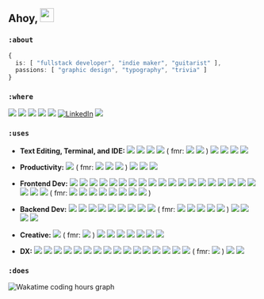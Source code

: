 <!-- Animated 3D Emojis are from Microsoft Fluent Emoji Library: https://github.com/microsoft/fluentui-emoji (MIT License)-->
## Ahoy, <img src="https://user-images.githubusercontent.com/91392083/191121141-db352496-27e2-46d6-923c-6bee904bdb8b.png" valign="center" width=28 height=28>

### `:about`
```typescript
{
  is: [ "fullstack developer", "indie maker", "guitarist" ],
  passions: [ "graphic design", "typography", "trivia" ]
}
```

### `:where`

[![](https://img.shields.io/badge/npm-CB3837?logo=npm&logoColor=fff&style=for-the-badge)](https://www.npmjs.com/~matmanna)
[![](https://img.shields.io/badge/PyPI-3775A9?logo=pypi&logoColor=fff&style=for-the-badge)](https://pypi.org/user/matmanna/)
[![](https://img.shields.io/badge/JSR-F7DF1E?logo=jsr&logoColor=000&style=for-the-badge)](https://jsr.io/user/36b8a0db-744f-472a-a361-330ed7e37246)
[![](https://img.shields.io/badge/GitLab-FC6D26?logo=gitlab&logoColor=white&style=for-the-badge)](https://gitlab.com/matmanna)
[![](https://img.shields.io/badge/WakaTime-000000?logo=wakatime&logoColor=white&style=for-the-badge)](https://wakatime.com/@matmanna)
[![LinkedIn](https://custom-icon-badges.demolab.com/badge/LinkedIn-0A66C2?logo=linkedin-white&logoColor=fff&style=for-the-badge)](https://linkedin.com/in/matmanna)
[![](https://img.shields.io/badge/Itch.io-FA5C5C?logo=itchdotio&logoColor=white&style=for-the-badge)](https://matmanna.itch.io/)
<!--[![](https://img.shields.io/badge/RubyGems-%23CC342D.svg?&logo=rubygems&logoColor=white)](#)-->

### `:uses`

- **Text Editing, Terminal, and IDE:**
[![](https://img.shields.io/badge/Neovim-57A143?logo=neovim&logoColor=white)](http://neovim.io/)
[![](https://img.shields.io/badge/Logseq-black?logo=logseq&logoColor=85C8C8)](https://logseq.com/)
[![](https://img.shields.io/badge/Wezterm-4E49EE?logo=wezterm&logoColor=white)](https://wezterm.org/)
[![](https://img.shields.io/badge/Bash-4EAA25?logo=GNU%20Bash&logoColor=white)](https://www.gnu.org/software/bash/)
( fmr: 
[![](https://img.shields.io/badge/VSCode-0078D4?logo=visual_studio_code&logoColor=white)](https://code.visualstudio.com/) [![](https://img.shields.io/badge/Windows%20Terminal-4D4D4D?logo=windows%20terminal&logoColor=white)](https://learn.microsoft.com/en-us/windows/terminal) )
[![](https://img.shields.io/badge/Termius-000000?logo=termius&logoColor=white)](https://www.termius.com/)
[![](https://img.shields.io/badge/Android_Studio-3DDC84?logo=androidstudio&logoColor=white)](https://developer.android.com/studio)
[![](https://img.shields.io/badge/RStudio-75AADB?logo=rstudioide&logoColor=white)](https://posit.co/download/rstudio-desktop/)
[![](https://img.shields.io/badge/Jupyter-F37626?logo=jupyter&logoColor=white)](https://jupyter.org)

- **Productivity:**
[![](https://img.shields.io/badge/Zen-black?logo=zenbrowser&logoColor=white)](https://zen-browser.app/)
( fmr:
[![](https://img.shields.io/badge/Firefox-FF7139?logo=firefoxbrowser&logoColor=white)](https://www.mozilla.org/en-US/firefox/new)
[![](https://img.shields.io/badge/Opera_GX-EE2950?logo=operagx&logoColor=white)](https://opera.com/gx)
[![](https://img.shields.io/badge/Chrome-4285F4?logo=googlechrome&logoColor=white)](https://www.google.com/chrome/)
)
[![](https://img.shields.io/badge/Thunderbird-0A84FF?logo=thunderbird&logoColor=white)](https://www.thunderbird.net/)
[![](https://img.shields.io/badge/LibreOffice-18A303?logo=libreoffice&logoColor=white)](https://www.libreoffice.org/)
[![](https://custom-icon-badges.demolab.com/badge/Beeper-6A4BE5?logo=beeper-white&logoColor=fff)](https://beeper.com/)

- **Frontend Dev:**
[![](https://img.shields.io/badge/NextJS-000000?logo=next.js&logoColor=FFFFFF)](https://nextjs.org/?uwu=1)
[![](https://img.shields.io/badge/React-20232A?logo=react&logoColor=61DAFB)](https://react.dev/?uwu=1)
[![](https://img.shields.io/badge/SvelteKit-FF3E00?logo=svelte&logoColor=white)](https://svelte.dev/)
[![](https://img.shields.io/badge/Nuxt-00DC82?logo=nuxt&logoColor=white)](https://nuxt.com/)
[![](https://img.shields.io/badge/Vue-4FC08D?logo=vue.js&logoColor=white)](https://vuejs.org/?uwu)
[![](https://img.shields.io/badge/Vite-646CFF?logo=vite&logoColor=white)](https://vite.dev/?uwu)
[![](https://img.shields.io/badge/Tailwind_CSS-06B6D4?logo=tailwindcss&logoColor=ffffff)](https://tailwindcss.com/)
[![](https://img.shields.io/badge/shadcn-000000?logo=shadcn/ui&logoColor=ffffff)](https://ui.shadcn.com/)
[![](https://img.shields.io/badge/Motion-0055FF?logo=framer&logoColor=ffffff)](https://motion.dev/)
[![](https://img.shields.io/badge/HTML5-E34F26?logo=html5&logoColor=white)](https://developer.mozilla.org/en-US/docs/Glossary/HTML5)
[![](https://img.shields.io/badge/CSS3-1572B6?logo=css3&logoColor=white)](https://developer.mozilla.org/en-US/docs/Glossary/CSS)
[![](https://img.shields.io/badge/JS-F7DF1E?logo=javascript&logoColor=black)](https://developer.mozilla.org/en-US/docs/Glossary/JavaScript)
[![](https://img.shields.io/badge/Typescript-3178C6?logo=typescript&logoColor=white)](https://developer.mozilla.org/en-US/docs/Glossary/JavaScript)
[![](https://img.shields.io/badge/Flutter-02569B?logo=flutter&logoColor=white)](https://flutter.dev/)
[![](https://img.shields.io/badge/Dart-0175C2?logo=dart&logoColor=white)](https://dart.dev/)
[![](https://img.shields.io/badge/Material-757575?&logo=materialdesign&logoColor=white)](https://m3.material.io/)
[![](https://img.shields.io/badge/React_Native-20232A?logo=react&logoColor=61DAFB)](https://reactnative.dev/)
[![](https://img.shields.io/badge/Expo-000000?logo=expo&logoColor=ffffff)](https://expo.dev/)
[![](https://img.shields.io/badge/MDX-1B1F24?logo=mdx&logoColor=white)](https://mdxjs.com/)
[![](https://img.shields.io/badge/Hugo-EA4C89?logo=hugo&logoColor=white)](https://gohugo.io/)
[![](https://img.shields.io/badge/Jekyll-CC0000?logo=jekyll&logoColor=white)](https://jekyllrb.com/)
[![](https://img.shields.io/badge/Astro-BC52EE?logo=astro&logoColor=white)](https://astro.build/)
( fmr: [![](https://img.shields.io/badge/MUI-007FFF?logo=mui&logoColor=ffffff)](https://mui.com/)
[![](https://img.shields.io/badge/Capacitor-119EFF?logo=capacitor&logoColor=white)](https://capacitorjs.com/)
[![](https://img.shields.io/badge/Ionic-3880FF?logo=ionic&logoColor=white)](https://ionicframework.com/)
[![](https://img.shields.io/badge/SAP_Build-0FAAFF?logo=sap&logoColor=white)](https://www.sap.com/products/technology-platform/low-code-app-builder.html)
[![](https://img.shields.io/badge/Kodular-673ab7)](https://www.kodular.io/)
[![](https://img.shields.io/badge/Thunkable-ef5048)](https://thunkable.com/)
[![](https://img.shields.io/badge/App_Inventor-a4cf46)](https://appinventor.mit.edu/)
[![](https://img.shields.io/badge/jQuery-0769AD?logo=jquery&logoColor=white)](https://jquery.com/)
)

- **Backend Dev:**
[![](https://img.shields.io/badge/Node-339933?logo=nodedotjs&logoColor=white)](https://nodejs.org/)
[![](https://img.shields.io/badge/Deno-70FFAF?logo=deno&logoColor=black)](https://deno.land/)
[![](https://img.shields.io/badge/Hono-E36002?logo=hono&logoColor=white)](https://hono.dev/)
[![](https://img.shields.io/badge/Python-3776AB?logo=python&logoColor=white)](https://www.python.org/)
[![](https://img.shields.io/badge/FastAPI-009688.svg?logo=fastapi&logoColor=white)](https://fastapi.tiangolo.com/)
[![](https://img.shields.io/badge/Postgres-%23316192.svg?logo=postgresql&logoColor=white)](https://www.postgresql.org/)
[![](https://img.shields.io/badge/Drizzle-C5F74F?logo=drizzle&logoColor=000)](https://orm.drizzle.team/)
[![](https://img.shields.io/badge/tRPC-2596BE?logo=trpc&logoColor=ffffff)](https://trpc.io/)
[![](https://img.shields.io/badge/Supabase-3FCF8E?logo=supabase&logoColor=white)](https://supabase.com/)
( fmr:
[![](https://img.shields.io/badge/Firebase-ffca28?logo=firebase&logoColor=black)](https://firebase.google.com/)
[![](https://img.shields.io/badge/Mongo-4EA94B?logo=mongodb&logoColor=white)](https://www.mongodb.com/)
[![](https://img.shields.io/badge/Express-000000?logo=express&logoColor=white)](https://expressjs.com/)
[![](https://img.shields.io/badge/Prisma-black?logo=prisma&logoColor=white)](https://www.prisma.io/)
[![](https://img.shields.io/badge/Google_Cloud-4285F4?logo=googlecloud&logoColor=white)](https://cloud.google.com/)
)
[![](https://img.shields.io/badge/Java-e76f01?logoColor=white)](https://www.java.com/)
[![](https://img.shields.io/badge/R-276dc3?logo=r&logoColor=white)](https://www.r-project.org/)
[![](https://img.shields.io/badge/Netlify-%23000000.svg?logo=netlify&logoColor=#00C7B7)](https://www.netlify.com/)
[![](https://img.shields.io/badge/Vercel-000000?logo=vercel&logoColor=white)](https://vercel.com/)

- **Creative:** 
[![](https://img.shields.io/badge/Godot-478CBF?logo=godot%20engine&logoColor=white)](https://godotengine.org)
( fmr: [![](https://img.shields.io/badge/Scratch-4D97FF?logo=scratch&logoColor=white)](https://scratch.mit.edu) )
[![](https://img.shields.io/badge/Blender-%23F5792A.svg?logo=blender&logoColor=white)](https://blender.org)
[![](https://img.shields.io/badge/Audacity-0000CC?logo=audacity&logoColor=white)](https://www.audacityteam.org/)
[![](https://img.shields.io/badge/Aseprite-efefef?logo=aseprite&logoColor=black)](https://aseprite.org)
[![](https://img.shields.io/badge/OBS-302E31?logo=obsstudio&logoColor=white)](https://www.aseprite.org/)
[![](https://img.shields.io/badge/Affinity-%231B72BE.svg?logo=affinity-designer&logoColor=white)](https://affinity.serif.com/en-us/designer/)
[![](https://img.shields.io/badge/Excalidraw-6965DB?logo=excalidraw&logoColor=white)](https://excalidraw.com/)
[![](https://img.shields.io/badge/FireAlpaca-fe7313?logo=firealpaca&logoColor=white)](https://firealpaca.com/)

- **DX:**
[![](https://img.shields.io/badge/WSL-4EAA25?logo=wsl&logoColor=white)](https://learn.microsoft.com/en-us/windows/wsl/)
[![](https://img.shields.io/badge/Linux-FCC624?logo=linux&logoColor=black)](https://www.linux.org)
[![](https://img.shields.io/badge/Ubuntu-E95420?logo=ubuntu&logoColor=white)](https://ubuntu.com/)
[![](https://img.shields.io/badge/Raspbian-A22846?logo=Raspberry%20Pi&logoColor=white)](https://www.raspberrypi.com/)
[![](https://img.shields.io/badge/Android-3DDC84?&logo=android&logoColor=white)](https://www.android.com/)
[![](https://img.shields.io/badge/FDroid-1976D2?&logo=fdroid&logoColor=white)](https://f-droid.org/)
[![](https://img.shields.io/badge/Docker-2496ED?logo=docker&logoColor=white)](https://www.docker.com/)
[![](https://img.shields.io/badge/GitLab-FC6D26?logo=gitlab&logoColor=white)](https://about.gitlab.com/)
[![](https://img.shields.io/badge/Web_Store-4285F4?logo=chromewebstore&logoColor=white)](https://chromewebstore.google.com/)
[![](https://img.shields.io/badge/npm-CB3837?logo=npm&logoColor=white)](https://www.npmjs.com/)
[![](https://img.shields.io/badge/pnpm-F69220?logo=pnpm&logoColor=white)](https://pnpm.io/)
[![](https://img.shields.io/badge/Lua-2C2D72?logo=lua&logoColor=white)](https://www.lua.org/)
[![](https://img.shields.io/badge/YAML-CB171E?logo=yaml&logoColor=white)]([https://www.usebruno.com/](https://yaml.org/))
[![](https://img.shields.io/badge/GH_Actions-2088FF?logo=github-actions&logoColor=white)](https://github.com/features/actions)
[![](https://img.shields.io/badge/Cloudflare-F38020?logo=cloudflare&logoColor=white)](https://www.cloudflare.com/)
[![](https://img.shields.io/badge/Bruno-F4AA41?logo=Bruno&logoColor=black)](https://www.usebruno.com/)
( fmr: [![](https://img.shields.io/badge/Postman-FF6C37?logo=Postman&logoColor=white)](https://www.postman.com/) )
[![](https://img.shields.io/badge/Posthog-000000?logo=posthog&logoColor=white)](https://posthog.com/)
[![](https://img.shields.io/badge/Socket-C93CD7?logo=socket&logoColor=white)](https://socket.dev/)

### `:does`

<picture>

  <source media="(prefers-color-scheme: dark)" srcset="https://wakatime.com/share/@7482ea9d-3085-4e9b-95ad-1ca78a14d948/48e1fd74-a49c-4958-8590-8ff76153ad38.svg">


  <source media="(prefers-color-scheme: light)" srcset="https://wakatime.com/share/@7482ea9d-3085-4e9b-95ad-1ca78a14d948/657bda60-779f-457a-9240-a7ce965b2060.svg">


  <img alt="Wakatime coding hours graph" src="https://wakatime.com/share/@7482ea9d-3085-4e9b-95ad-1ca78a14d948/657bda60-779f-457a-9240-a7ce965b2060.svg">

</picture>
